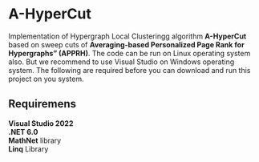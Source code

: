 # A-HyperCut
Implementation of Hypergraph Local Clusteringg algorithm **A-HyperCut** based on sweep cuts of **Averaging-based Personalized Page Rank for Hypergraphs” (APPRH)**. The code can be run on Linux operating system also. But we recommend to use Visual Studio on Windows operating system. The following are required before you can download and run this project on you system.
## Requiremens
**Visual Studio 2022**  
**.NET 6.0**  
**MathNet** library  
**Linq** Library  
